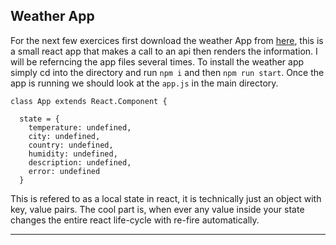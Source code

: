 ## Weather App

For the next few exercices first download the weather App from [here](/downloads/weather.zip), this is a small react app that makes a call to an api then renders the information. I will be referncing the app files several times. To install the weather app simply cd into the directory and run `npm i` and then `npm run start`. Once the app is running we should look at the `app.js` in the main directory.

``` JS 
class App extends React.Component {

  state = {
    temperature: undefined,
    city: undefined,
    country: undefined,
    humidity: undefined,
    description: undefined,
    error: undefined
  }
```

This is refered to as a local state in react, it is technically just an object with key, value pairs. The cool part is, when ever any value inside your state changes the entire react life-cycle with re-fire automatically. 

---
